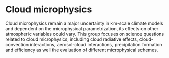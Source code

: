 # Cloud microphysics

Cloud microphysics remain a major uncertainty in km-scale climate models and dependent on the microphysical parametrization, its effects on other atmospheric variables could vary. This group focuses on science questions related to cloud microphysics, including cloud radiative effects, cloud-convection interactions, aerosol-cloud interactions, precipitation formation and efficiency as well the evaluation of different microphysical schemes. 